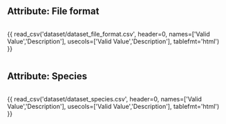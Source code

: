 ## Attribute: File format

<div style="max-height:450px; overflow-x: hidden; overflow-y: auto;">

{{ read_csv('dataset/dataset_file_format.csv', header=0, names=['Valid Value','Description'], usecols=['Valid Value','Description'], tablefmt='html') }}

</div>

## Attribute: Species

<div style="max-height:450px; overflow-x: hidden; overflow-y: auto;">

{{ read_csv('dataset/dataset_species.csv', header=0, names=['Valid Value','Description'], usecols=['Valid Value','Description'], tablefmt='html') }}

</div>